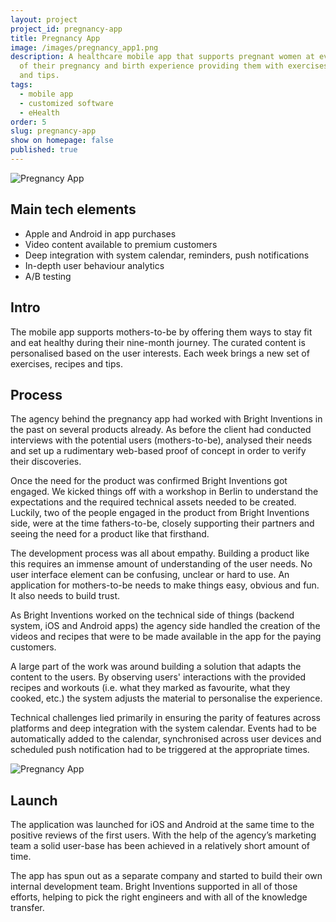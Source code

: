 ```yaml
---
layout: project
project_id: pregnancy-app
title: Pregnancy App
image: /images/pregnancy_app1.png
description: A healthcare mobile app that supports pregnant women at every stage
  of their pregnancy and birth experience providing them with exercises, recipes
  and tips.
tags:
  - mobile app
  - customized software
  - eHealth
order: 5
slug: pregnancy-app
show on homepage: false
published: true
---
```

![Pregnancy App](/images/preganncy_app_2_screens2.png)

## Main tech elements

* Apple and Android in app purchases
* Video content available to premium customers
* Deep integration with system calendar, reminders, push notifications
* In-depth user behaviour analytics
* A/B testing 

## Intro

The mobile app supports mothers-to-be by offering them ways to stay fit and eat healthy during their nine-month journey. The curated content is personalised based on the user interests. Each week brings a new set of exercises, recipes and tips.

## Process

The agency behind the pregnancy app had worked with Bright Inventions in the past on several products already. As before the client had conducted interviews with the potential users (mothers-to-be), analysed their needs and set up a rudimentary web-based proof of concept in order to verify their discoveries.

Once the need for the product was confirmed Bright Inventions got engaged. We kicked things off with a workshop in Berlin to understand the expectations and the required technical assets needed to be created. Luckily, two of the people engaged in the product from Bright Inventions side, were at the time fathers-to-be, closely supporting their partners and seeing the need for a product like that firsthand.

The development process was all about empathy. Building a product like this requires an immense amount of understanding of the user needs. No user interface element can be confusing, unclear or hard to use. An application for mothers-to-be needs to make things easy, obvious and fun. It also needs to build trust.

As Bright Inventions worked on the technical side of things (backend system, iOS and Android apps) the agency side handled the creation of the videos and recipes that were to be made available in the app for the paying customers.

A large part of the work was around building a solution that adapts the content to the users. By observing users' interactions with the provided recipes and workouts (i.e. what they marked as favourite, what they cooked, etc.) the system adjusts the material to personalise the experience.

Technical challenges lied primarily in ensuring the parity of features across platforms and deep integration with the system calendar. Events had to be automatically added to the calendar, synchronised across user devices and scheduled push notification had to be triggered at the appropriate times.

![Pregnancy App](/images/pregnancy_app1.png)

## Launch

The application was launched for iOS and Android at the same time to the positive reviews of the first users. With the help of the agency’s marketing team a solid user-base has been achieved in a relatively short amount of time.

The app has spun out as a separate company and started to build their own internal development team. Bright Inventions supported in all of those efforts, helping to pick the right engineers and with all of the knowledge transfer.
